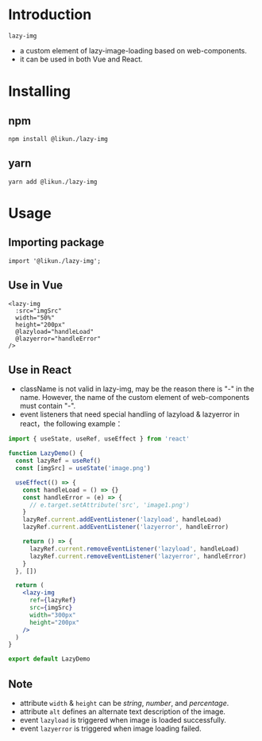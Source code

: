 # Introduction
`lazy-img`

- a custom element of lazy-image-loading based on web-components.
- it can be used in both Vue and React.
# Installing
## npm
```
npm install @likun./lazy-img
```
## yarn
```
yarn add @likun./lazy-img
```
# Usage
## Importing package
```
import '@likun./lazy-img';
```
## Use in Vue
```vue
<lazy-img
  :src="imgSrc"
  width="50%"
  height="200px"
  @lazyload="handleLoad"
  @lazyerror="handleError"
/>
```
## Use in React

- className is not valid in lazy-img, may be the reason there is "-" in the name. However, the name of the custom element of web-components must contain "-".
- event listeners that need special handling of lazyload & lazyerror in react，the following example：
```jsx
import { useState, useRef, useEffect } from 'react'

function LazyDemo() {
  const lazyRef = useRef()
  const [imgSrc] = useState('image.png')

  useEffect(() => {
    const handleLoad = () => {}
    const handleError = (e) => {
      // e.target.setAttribute('src', 'image1.png')
    }
    lazyRef.current.addEventListener('lazyload', handleLoad)
    lazyRef.current.addEventListener('lazyerror', handleError)

    return () => {
      lazyRef.current.removeEventListener('lazyload', handleLoad)
      lazyRef.current.removeEventListener('lazyerror', handleError)
    }
  }, [])

  return (
    <lazy-img
      ref={lazyRef}
      src={imgSrc}
      width="300px"
      height="200px"
    />
  )
}

export default LazyDemo
```
## Note

- attribute `width` & `height` can be _string_, _number_, and _percentage_.
- attribute `alt` defines an alternate text description of the image.
- event `lazyload` is triggered when image is loaded successfully.
- event `lazyerror` is triggered when image loading failed.
